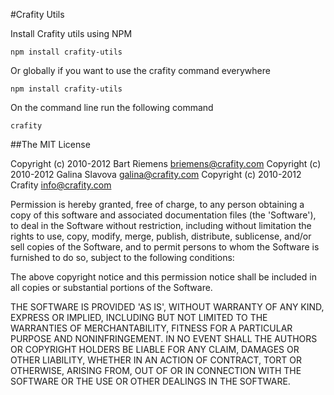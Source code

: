 #Crafity Utils

Install Crafity utils using NPM

    npm install crafity-utils

Or globally if you want to use the crafity command everywhere 

    npm install crafity-utils

On the command line run the following command

    crafity

##The MIT License

Copyright (c) 2010-2012 Bart Riemens <briemens@crafity.com>
Copyright (c) 2010-2012 Galina Slavova <galina@crafity.com>
Copyright (c) 2010-2012 Crafity <info@crafity.com>

Permission is hereby granted, free of charge, to any person obtaining
a copy of this software and associated documentation files (the
'Software'), to deal in the Software without restriction, including
without limitation the rights to use, copy, modify, merge, publish,
distribute, sublicense, and/or sell copies of the Software, and to
permit persons to whom the Software is furnished to do so, subject to
the following conditions:

The above copyright notice and this permission notice shall be
included in all copies or substantial portions of the Software.

THE SOFTWARE IS PROVIDED 'AS IS', WITHOUT WARRANTY OF ANY KIND,
EXPRESS OR IMPLIED, INCLUDING BUT NOT LIMITED TO THE WARRANTIES OF
MERCHANTABILITY, FITNESS FOR A PARTICULAR PURPOSE AND NONINFRINGEMENT.
IN NO EVENT SHALL THE AUTHORS OR COPYRIGHT HOLDERS BE LIABLE FOR ANY
CLAIM, DAMAGES OR OTHER LIABILITY, WHETHER IN AN ACTION OF CONTRACT,
TORT OR OTHERWISE, ARISING FROM, OUT OF OR IN CONNECTION WITH THE
SOFTWARE OR THE USE OR OTHER DEALINGS IN THE SOFTWARE.
